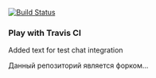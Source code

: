 [![Build Status](https://travis-ci.org/ekobushka/play-with-travis.svg?branch=master)](https://travis-ci.org/ekobushka/play-with-travis)

### Play with Travis CI

Added text for test chat integration

Данный репозиторий является форком...
